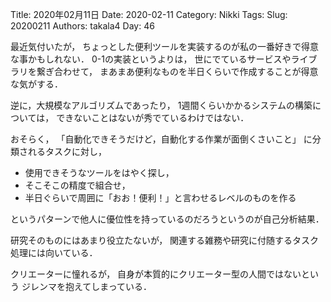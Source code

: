 ﻿Title: 2020年02月11日
Date: 2020-02-11
Category: Nikki
Tags: 
Slug: 20200211
Authors: takala4
Day: 46



最近気付いたが，
ちょっとした便利ツールを実装するのが私の一番好きで得意な事かもしれない．
0-1の実装というよりは，
世にでているサービスやライブラリを繋ぎ合わせて，
まあまあ便利なものを半日くらいで作成することが得意な気がする．


逆に，大規模なアルゴリズムであったり，
1週間くらいかかるシステムの構築については，
できないことはないが秀でているわけではない．


おそらく，
「自動化できそうだけど，自動化する作業が面倒くさいこと」
に分類されるタスクに対し，

* 使用できそうなツールをはやく探し，
* そこそこの精度で組合せ，
* 半日ぐらいで周囲に「おお！便利！」と言わせるレベルのものを作る

というパターンで他人に優位性を持っているのだろうというのが自己分析結果．


研究そのものにはあまり役立たないが，
関連する雑務や研究に付随するタスク処理には向いている．


クリエーターに憧れるが，
自身が本質的にクリエーター型の人間ではないという
ジレンマを抱えてしまっている．
